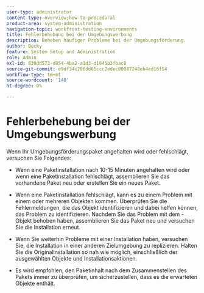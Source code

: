 ```yaml
---
user-type: administrator
content-type: overview;how-to-procedural
product-area: system-administration
navigation-topic: workfront-testing-environments
title: Fehlerbehebung bei der Umgebungswerbung
description: Beheben häufiger Probleme bei der Umgebungsförderung.
author: Becky
feature: System Setup and Administration
role: Admin
exl-id: 830dd573-d954-4ba2-a1d3-d1645b3fbac8
source-git-commit: e9df34c206dd65ccc2edec00087248eb4ed16f54
workflow-type: tm+mt
source-wordcount: '148'
ht-degree: 0%

---
```


# Fehlerbehebung bei der Umgebungswerbung

Wenn Ihr Umgebungsförderungspaket angehalten wird oder fehlschlägt, versuchen Sie Folgendes:

* Wenn eine Paketinstallation nach 10-15 Minuten angehalten wird oder wenn eine Paketinstallation fehlschlägt, assemblieren Sie das vorhandene Paket neu oder erstellen Sie ein neues Paket.

* Wenn eine Paketinstallation fehlschlägt, kann es zu einem Problem mit einem oder mehreren Objekten kommen. Überprüfen Sie die Fehlermeldungen, die das Objekt identifizieren und dabei helfen können, das Problem zu identifizieren. Nachdem Sie das Problem mit dem -Objekt behoben haben, assemblieren Sie das Paket neu und versuchen Sie die Installation erneut.

* Wenn Sie weiterhin Probleme mit einer Installation haben, versuchen Sie, die Installation in einer anderen Zielumgebung zu replizieren. Halten Sie die Originalinstallation so nah wie möglich, einschließlich der ausgewählten Objekte und Installationsaktionen.

* Es wird empfohlen, den Paketinhalt nach dem Zusammenstellen des Pakets immer zu überprüfen, um sicherzustellen, dass es die erwarteten Objekte enthält.
